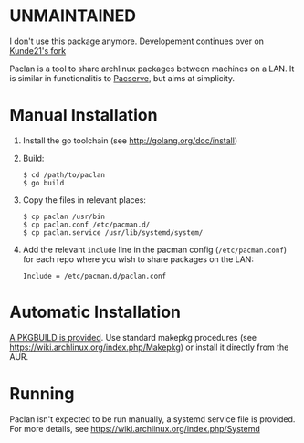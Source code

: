 UNMAINTAINED
===========

I don't use this package anymore. Developement continues over on [Kunde21's fork](https://github.com/Kunde21/paclan)


Paclan is a tool to share archlinux packages between machines on a LAN.
It is similar in functionalitis to
[Pacserve](http://xyne.archlinux.ca/projects/pacserve/), but aims at
simplicity.

Manual Installation
===================

1. Install the go toolchain (see http://golang.org/doc/install)
2. Build:

    ```
    $ cd /path/to/paclan
    $ go build
    ````

3. Copy the files in relevant places:

    ```
    $ cp paclan /usr/bin
    $ cp paclan.conf /etc/pacman.d/
    $ cp paclan.service /usr/lib/systemd/system/
    ```

4. Add the relevant `include` line in the pacman config
   (`/etc/pacman.conf`) for each repo where you wish to share packages
   on the LAN:

   ```
   Include = /etc/pacman.d/paclan.conf
   ```

Automatic Installation
======================

[A PKGBUILD is
provided](https://github.com/rakoo/PKGBUILDS/tree/master/paclan). Use standard makepkg procedures (see
https://wiki.archlinux.org/index.php/Makepkg) or install it directly
from the AUR.

Running
=======

Paclan isn't expected to be run manually, a systemd service file is
provided. For more details, see
https://wiki.archlinux.org/index.php/Systemd
